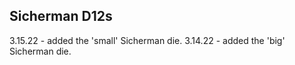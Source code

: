## Sicherman D12s

3.15.22 - added the 'small' Sicherman die.
3.14.22 - added the 'big' Sicherman die.
